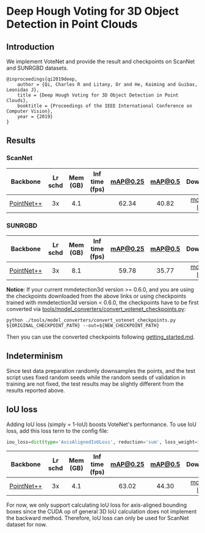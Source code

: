 # Deep Hough Voting for 3D Object Detection in Point Clouds

## Introduction

<!-- [ALGORITHM] -->

We implement VoteNet and provide the result and checkpoints on ScanNet and SUNRGBD datasets.

```
@inproceedings{qi2019deep,
    author = {Qi, Charles R and Litany, Or and He, Kaiming and Guibas, Leonidas J},
    title = {Deep Hough Voting for 3D Object Detection in Point Clouds},
    booktitle = {Proceedings of the IEEE International Conference on Computer Vision},
    year = {2019}
}
```

## Results

### ScanNet

|  Backbone   | Lr schd | Mem (GB) | Inf time (fps) | mAP@0.25 |mAP@0.5| Download |
| :---------: | :-----: | :------: | :------------: | :----: |:----: | :------: |
|    [PointNet++](./votenet_8x8_scannet-3d-18class.py)     |  3x    |4.1||62.34|40.82|[model](https://download.openmmlab.com/mmdetection3d/v1.0.0/models/votenet/votenet_8x8_scannet-3d-18class/votenet_8x8_scannet-3d-18class_20210823_234503-cf8134fa.pth) &#124; [log](https://download.openmmlab.com/mmdetection3d/v1.0.0/models/votenet/votenet_8x8_scannet-3d-18class/votenet_8x8_scannet-3d-18class_20210823_234503.log.json)|

### SUNRGBD

|  Backbone   | Lr schd | Mem (GB) | Inf time (fps) | mAP@0.25 |mAP@0.5| Download |
| :---------: | :-----: | :------: | :------------: | :----: |:----: | :------: |
|    [PointNet++](./votenet_16x8_sunrgbd-3d-10class.py)     |  3x    |8.1||59.78|35.77|[model](https://download.openmmlab.com/mmdetection3d/v1.0.0/models/votenet/votenet_16x8_sunrgbd-3d-10class/votenet_16x8_sunrgbd-3d-10class_20210820_162823-bf11f014.pth) &#124; [log](https://download.openmmlab.com/mmdetection3d/v1.0.0/models/votenet/votenet_16x8_sunrgbd-3d-10class/votenet_16x8_sunrgbd-3d-10class_20210820_162823.log.json)|

**Notice**: If your current mmdetection3d version >= 0.6.0, and you are using the checkpoints downloaded from the above links or using checkpoints trained with mmdetection3d version < 0.6.0, the checkpoints have to be first converted via [tools/model_converters/convert_votenet_checkpoints.py](../../tools/model_converters/convert_votenet_checkpoints.py):

```
python ./tools/model_converters/convert_votenet_checkpoints.py ${ORIGINAL_CHECKPOINT_PATH} --out=${NEW_CHECKPOINT_PATH}
```

Then you can use the converted checkpoints following [getting_started.md](../../docs/getting_started.md).

## Indeterminism

Since test data preparation randomly downsamples the points, and the test script uses fixed random seeds while the random seeds of validation in training are not fixed, the test results may be slightly different from the results reported above.

## IoU loss

Adding IoU loss (simply = 1-IoU) boosts VoteNet's performance. To use IoU loss, add this loss term to the config file:

```python
iou_loss=dict(type='AxisAlignedIoULoss', reduction='sum', loss_weight=10.0 / 3.0)
```

|  Backbone   | Lr schd | Mem (GB) | Inf time (fps) | mAP@0.25 |mAP@0.5| Download |
| :---------: | :-----: | :------: | :------------: | :----: |:----: | :------: |
|    [PointNet++](./votenet_iouloss_8x8_scannet-3d-18class.py)     |  3x    |4.1||63.02|44.30|[model](https://download.openmmlab.com/mmdetection3d/v1.0.0/models/votenet/votenet_iouloss_8x8_scannet-3d-18class/votenet_iouloss_8x8_scannet-3d-18class_20210825_191159-899c5d1e.pth) &#124; [log](https://download.openmmlab.com/mmdetection3d/v1.0.0/models/votenet/votenet_iouloss_8x8_scannet-3d-18class/votenet_iouloss_8x8_scannet-3d-18class_20210825_191159.log.json)|

For now, we only support calculating IoU loss for axis-aligned bounding boxes since the CUDA op of general 3D IoU calculation does not implement the backward method. Therefore, IoU loss can only be used for ScanNet dataset for now.
